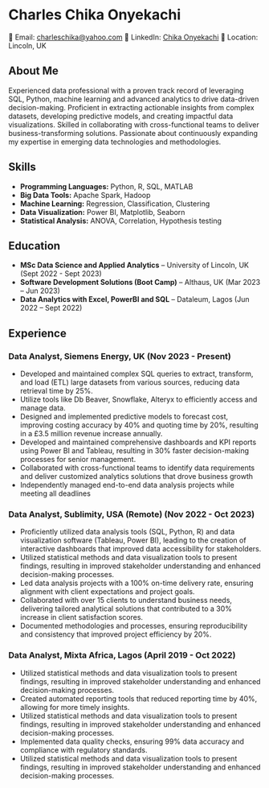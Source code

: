 # Charles Chika Onyekachi

📧 Email: charleschika@yahoo.com
📱 LinkedIn: [Chika Onyekachi](https://www.linkedin.com/in/yourlinkedinprofile)
📍 Location: Lincoln, UK

## About Me

Experienced data professional with a proven track record of leveraging SQL, Python, machine learning and advanced analytics to drive data-driven decision-making. Proficient in extracting actionable insights from complex datasets, developing predictive models, and creating impactful data visualizations. Skilled in collaborating with cross-functional teams to deliver business-transforming solutions. Passionate about continuously expanding my expertise in emerging data technologies and methodologies.

## Skills

- **Programming Languages:** Python, R, SQL, MATLAB
- **Big Data Tools:** Apache Spark, Hadoop
- **Machine Learning:** Regression, Classification, Clustering
- **Data Visualization:** Power BI, Matplotlib, Seaborn
- **Statistical Analysis:** ANOVA, Correlation, Hypothesis testing

## Education

- **MSc Data Science and Applied Analytics** – University of Lincoln, UK (Sept 2022 - Sept 2023)
- **Software Development Solutions (Boot Camp)** – Althaus, UK (Mar 2023 – Jun 2023)
- **Data Analytics with Excel, PowerBI and SQL** – Dataleum, Lagos (Jun 2022 – Sept 2022)

## Experience

### Data Analyst, Siemens Energy, UK (Nov 2023 - Present)
-	Developed and maintained complex SQL queries to extract, transform, and load (ETL) large datasets from various sources, reducing data retrieval time by 25%.
- Utilize tools like Db Beaver, Snowflake, Alteryx to efficiently access and manage data.
- Designed and implemented predictive models to forecast cost, improving costing accuracy by 40% and quoting time by 20%, resulting in a £3.5 million revenue increase annually.
- Developed and maintained comprehensive dashboards and KPI reports using Power BI and Tableau, resulting in 30% faster decision-making processes for senior management.
- Collaborated with cross-functional teams to identify data requirements and deliver customized analytics solutions that drove business growth
- Independently managed end-to-end data analysis projects while meeting all deadlines

### Data Analyst, Sublimity, USA (Remote) (Nov 2022 - Oct 2023)
- Proficiently utilized data analysis tools (SQL, Python, R) and data visualization software (Tableau, Power BI), leading to the creation of interactive dashboards that improved data accessibility for stakeholders.
- Utilized statistical methods and data visualization tools to present findings, resulting in improved stakeholder understanding and enhanced decision-making processes.
- Led data analysis projects with a 100% on-time delivery rate, ensuring alignment with client expectations and project goals.
- Collaborated with over 15 clients to understand business needs, delivering tailored analytical solutions that contributed to a 30% increase in client satisfaction scores.
- Documented methodologies and processes, ensuring reproducibility and consistency that improved project efficiency by 20%.
  
### Data Analyst, Mixta Africa, Lagos (April 2019 - Oct 2022)
- Utilized statistical methods and data visualization tools to present findings, resulting in improved stakeholder understanding and enhanced decision-making processes.
- Created automated reporting tools that reduced reporting time by 40%, allowing for more timely insights.
- Utilized statistical methods and data visualization tools to present findings, resulting in improved stakeholder understanding and enhanced decision-making processes.
- Implemented data quality checks, ensuring 99% data accuracy and compliance with regulatory standards.
- Utilized statistical methods and data visualization tools to present findings, resulting in improved stakeholder understanding and enhanced decision-making processes.


